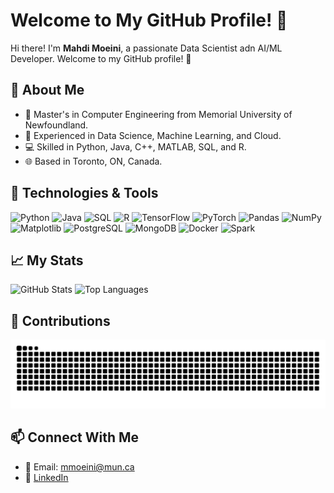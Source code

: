 # Welcome to My GitHub Profile! 👋

Hi there! I'm **Mahdi Moeini**, a passionate Data Scientist adn AI/ML Developer. Welcome to my GitHub profile! 🚀

## 🌟 About Me
- 🧠 Master's in Computer Engineering from Memorial University of Newfoundland.
- 🧪 Experienced in Data Science, Machine Learning, and Cloud.
- 💻 Skilled in Python, Java, C++, MATLAB, SQL, and R.
- 🌐 Based in Toronto, ON, Canada.

## 🔧 Technologies & Tools
<p>
<img src="https://cdn.jsdelivr.net/gh/devicons/devicon/icons/python/python-original.svg" alt="Python" width="40" height="40"/>
<img src="https://cdn.jsdelivr.net/gh/devicons/devicon/icons/java/java-original.svg" alt="Java" width="40" height="40"/>
<img src="https://cdn.jsdelivr.net/gh/devicons/devicon/icons/sqlite/sqlite-original.svg" alt="SQL" width="40" height="40"/>
<img src="https://cdn.jsdelivr.net/gh/devicons/devicon/icons/r/r-original.svg" alt="R" width="40" height="40"/>
<img src="https://cdn.jsdelivr.net/gh/devicons/devicon/icons/tensorflow/tensorflow-original.svg" alt="TensorFlow" width="40" height="40"/>
<img src="https://cdn.jsdelivr.net/gh/devicons/devicon/icons/pytorch/pytorch-original.svg" alt="PyTorch" width="40" height="40"/>
<img src="https://cdn.jsdelivr.net/gh/devicons/devicon/icons/pandas/pandas-original.svg" alt="Pandas" width="40" height="40"/>
<img src="https://cdn.jsdelivr.net/gh/devicons/devicon/icons/numpy/numpy-original.svg" alt="NumPy" width="40" height="40"/>
<img src="https://cdn.jsdelivr.net/gh/devicons/devicon/icons/matplotlib/matplotlib-original.svg" alt="Matplotlib" width="40" height="40"/>
<img src="https://cdn.jsdelivr.net/gh/devicons/devicon/icons/postgresql/postgresql-original.svg" alt="PostgreSQL" width="40" height="40"/>
<img src="https://cdn.jsdelivr.net/gh/devicons/devicon/icons/mongodb/mongodb-original.svg" alt="MongoDB" width="40" height="40"/>
<img src="https://cdn.jsdelivr.net/gh/devicons/devicon/icons/docker/docker-original.svg" alt="Docker" width="40" height="40"/>
<img src="https://cdn.jsdelivr.net/gh/devicons/devicon/icons/apachekafka/apachekafka-original.svg" alt="Spark" width="40" height="40"/>
</p>


## 📈 My Stats
![GitHub Stats](https://github-readme-stats.vercel.app/api?username=M-Moeini&show_icons=true&hide=stars&theme=radical)
![Top Languages](https://github-readme-stats.vercel.app/api/top-langs/?username=M-Moeini&layout=compact&theme=radical)




## 🐍 Contributions


<p>
<img src="https://raw.githubusercontent.com/M-Moeini/M-Moeini/output/github-contribution-grid-snake-dark.svg" alt="Contribution Snake"/>
</p>

## 📫 Connect With Me
- 📧 Email: [mmoeini@mun.ca](mailto:mmoeini@mun.ca)
- 💼 [LinkedIn](https://www.linkedin.com/in/mahdi-moeini/)
